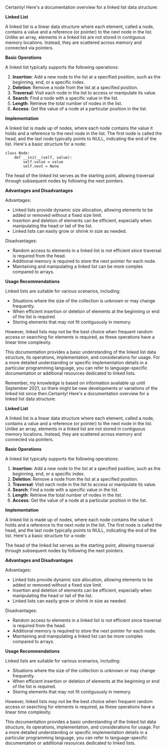 Certainly! Here's a documentation overview for a linked list data structure:

**Linked List**

A linked list is a linear data structure where each element, called a node, contains a value and a reference (or pointer) to the next node in the list. Unlike an array, elements in a linked list are not stored in contiguous memory locations. Instead, they are scattered across memory and connected via pointers.

**Basic Operations**

A linked list typically supports the following operations:

1. **Insertion**: Add a new node to the list at a specified position, such as the beginning, end, or a specific index.
2. **Deletion**: Remove a node from the list at a specified position.
3. **Traversal**: Visit each node in the list to access or manipulate its value.
4. **Search**: Find a node with a specific value in the list.
5. **Length**: Retrieve the total number of nodes in the list.
6. **Access**: Get the value of a node at a particular position in the list.

**Implementation**

A linked list is made up of nodes, where each node contains the value it holds and a reference to the next node in the list. The first node is called the head, and the last node typically points to NULL, indicating the end of the list. Here's a basic structure for a node:

```
class Node:
    def __init__(self, value):
        self.value = value
        self.next = None
```

The head of the linked list serves as the starting point, allowing traversal through subsequent nodes by following the next pointers.

**Advantages and Disadvantages**

Advantages:
- Linked lists provide dynamic size allocation, allowing elements to be added or removed without a fixed size limit.
- Insertion and deletion of elements can be efficient, especially when manipulating the head or tail of the list.
- Linked lists can easily grow or shrink in size as needed.

Disadvantages:
- Random access to elements in a linked list is not efficient since traversal is required from the head.
- Additional memory is required to store the next pointer for each node.
- Maintaining and manipulating a linked list can be more complex compared to arrays.

**Usage Recommendations**

Linked lists are suitable for various scenarios, including:
- Situations where the size of the collection is unknown or may change frequently.
- When efficient insertion or deletion of elements at the beginning or end of the list is required.
- Storing elements that may not fit contiguously in memory.

However, linked lists may not be the best choice when frequent random access or searching for elements is required, as these operations have a linear time complexity.

This documentation provides a basic understanding of the linked list data structure, its operations, implementation, and considerations for usage. For a more detailed understanding or specific implementation details in a particular programming language, you can refer to language-specific documentation or additional resources dedicated to linked lists.

Remember, my knowledge is based on information available up until September 2021, so there might be new developments or variations of the linked list since then.Certainly! Here's a documentation overview for a linked list data structure:

**Linked List**

A linked list is a linear data structure where each element, called a node, contains a value and a reference (or pointer) to the next node in the list. Unlike an array, elements in a linked list are not stored in contiguous memory locations. Instead, they are scattered across memory and connected via pointers.

**Basic Operations**

A linked list typically supports the following operations:

1. **Insertion**: Add a new node to the list at a specified position, such as the beginning, end, or a specific index.
2. **Deletion**: Remove a node from the list at a specified position.
3. **Traversal**: Visit each node in the list to access or manipulate its value.
4. **Search**: Find a node with a specific value in the list.
5. **Length**: Retrieve the total number of nodes in the list.
6. **Access**: Get the value of a node at a particular position in the list.

**Implementation**

A linked list is made up of nodes, where each node contains the value it holds and a reference to the next node in the list. The first node is called the head, and the last node typically points to NULL, indicating the end of the list. Here's a basic structure for a node:

The head of the linked list serves as the starting point, allowing traversal through subsequent nodes by following the next pointers.

**Advantages and Disadvantages**

Advantages:
- Linked lists provide dynamic size allocation, allowing elements to be added or removed without a fixed size limit.
- Insertion and deletion of elements can be efficient, especially when manipulating the head or tail of the list.
- Linked lists can easily grow or shrink in size as needed.

Disadvantages:
- Random access to elements in a linked list is not efficient since traversal is required from the head.
- Additional memory is required to store the next pointer for each node.
- Maintaining and manipulating a linked list can be more complex compared to arrays.

**Usage Recommendations**

Linked lists are suitable for various scenarios, including:
- Situations where the size of the collection is unknown or may change frequently.
- When efficient insertion or deletion of elements at the beginning or end of the list is required.
- Storing elements that may not fit contiguously in memory.

However, linked lists may not be the best choice when frequent random access or searching for elements is required, as these operations have a linear time complexity.

This documentation provides a basic understanding of the linked list data structure, its operations, implementation, and considerations for usage. For a more detailed understanding or specific implementation details in a particular programming language, you can refer to language-specific documentation or additional resources dedicated to linked lists.